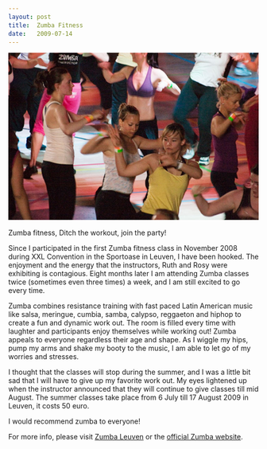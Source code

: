 ```yaml
---
layout: post
title:  Zumba Fitness
date:   2009-07-14
---
```


![Zumba girls](/images/zumba-girls.jpg)

Zumba fitness, Ditch the workout, join the party!

Since I participated in the first Zumba fitness class in November 2008 during XXL Convention in the Sportoase in Leuven, I have been hooked. The enjoyment and the energy that the instructors, Ruth and Rosy were exhibiting is contagious. Eight months later I am attending Zumba classes twice (sometimes even three times) a week, and I am still excited to go every time.

Zumba combines resistance training with fast paced Latin American music like salsa, meringue, cumbia, samba, calypso, reggaeton and hiphop to create a fun and dynamic work out. The room is filled every time with laughter and participants enjoy themselves while working out! Zumba appeals to everyone regardless their age and shape. As I wiggle my hips, pump my arms and shake my booty to the music, I am able to let go of my worries and stresses.

I thought that the classes will stop during the summer, and I was a little bit sad that I will have to give up my favorite work out. My eyes lightened up when the instructor announced that they will continue to give classes till mid August. The summer classes take place from 6 July till 17 August 2009 in Leuven, it costs 50 euro.

I would recommend zumba to everyone!

For more info, please visit [Zumba Leuven](http://www.zumbaleuven.be) or the [official Zumba website](http://www.zumba.com).
